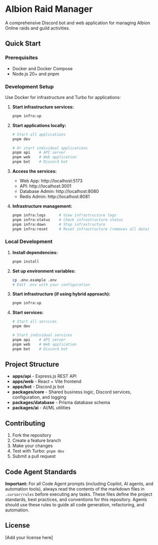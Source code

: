 # Albion Raid Manager

A comprehensive Discord bot and web application for managing Albion Online raids and guild activities.

## Quick Start

### Prerequisites

- Docker and Docker Compose
- Node.js 20+ and pnpm

### Development Setup

Use Docker for infrastructure and Turbo for applications:

1. **Start infrastructure services:**

   ```bash
   pnpm infra:up
   ```

2. **Start applications locally:**

   ```bash
   # Start all applications
   pnpm dev

   # Or start individual applications
   pnpm api    # API server
   pnpm web    # Web application
   pnpm bot    # Discord bot
   ```

3. **Access the services:**
   - Web App: http://localhost:5173
   - API: http://localhost:3001
   - Database Admin: http://localhost:8080
   - Redis Admin: http://localhost:8081

4. **Infrastructure management:**

   ```bash
   pnpm infra:logs      # View infrastructure logs
   pnpm infra:status    # Check infrastructure status
   pnpm infra:down      # Stop infrastructure
   pnpm infra:reset     # Reset infrastructure (removes all data)
   ```

### Local Development

1. **Install dependencies:**

   ```bash
   pnpm install
   ```

2. **Set up environment variables:**

   ```bash
   cp .env.example .env
   # Edit .env with your configuration
   ```

3. **Start infrastructure (if using hybrid approach):**

   ```bash
   pnpm infra:up
   ```

4. **Start services:**

   ```bash
   # Start all services
   pnpm dev

   # Start individual services
   pnpm api    # API server
   pnpm web    # Web application
   pnpm bot    # Discord bot
   ```

## Project Structure

- **apps/api** - Express.js REST API
- **apps/web** - React + Vite frontend
- **apps/bot** - Discord.js bot
- **packages/core** - Shared business logic, Discord services, configuration, and logging
- **packages/database** - Prisma database schema
- **packages/ai** - AI/ML utilities

## Contributing

1. Fork the repository
2. Create a feature branch
3. Make your changes
4. Test with Turbo: `pnpm dev`
5. Submit a pull request

## Code Agent Standards

**Important:** For all Code Agent prompts (including Copilot, AI agents, and automation tools), always read the contents of the markdown files in `.cursor/rules` before executing any tasks. These files define the project standards, best practices, and conventions for this repository. Agents should use these rules to guide all code generation, refactoring, and automation.

## License

[Add your license here]
